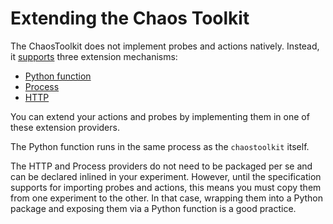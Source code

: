 # Extending the Chaos Toolkit

The ChaosToolkit does not implement probes and actions natively. Instead,
it [supports][api] three extension mechanisms:

[api]: /api/experiment
[pyfuncapi]: /api/experiment#python-provider
[httpapi]: /api/experiment#http-provider
[procapi]: /api/experiment#process-provider

* [Python function][pyfuncapi]
* [Process][procapi]
* [HTTP][httpapi]

You can extend your actions and probes by implementing them in one of these
extension providers.

The Python function runs in the same process as the `chaostoolkit` itself.

The HTTP and Process providers do not need to be packaged per se and can be
declared inlined in your experiment. However, until the specification
supports for importing probes and actions, this means you must copy them from
one experiment to the other. In that case, wrapping them into a Python package
and exposing them via a Python function is a good practice.

    